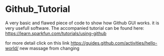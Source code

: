# Github_Tutorial
A very basic and flawed piece of code to show how Github GUI works. it is very usefull software.
The accompanied tutorial can be found here:
https://learn.sparkfun.com/tutorials/using-github

for more detail click on this link
https://guides.github.com/activities/hello-world/
new massage from changing
